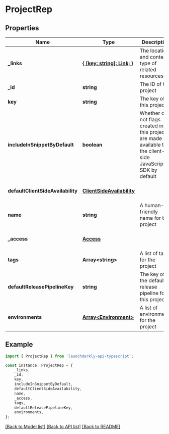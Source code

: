 # ProjectRep


## Properties

Name | Type | Description | Notes
------------ | ------------- | ------------- | -------------
**_links** | [**{ [key: string]: Link; }**](Link.md) | The location and content type of related resources | [default to undefined]
**_id** | **string** | The ID of this project | [default to undefined]
**key** | **string** | The key of this project | [default to undefined]
**includeInSnippetByDefault** | **boolean** | Whether or not flags created in this project are made available to the client-side JavaScript SDK by default | [default to undefined]
**defaultClientSideAvailability** | [**ClientSideAvailability**](ClientSideAvailability.md) |  | [optional] [default to undefined]
**name** | **string** | A human-friendly name for the project | [default to undefined]
**_access** | [**Access**](Access.md) |  | [optional] [default to undefined]
**tags** | **Array&lt;string&gt;** | A list of tags for the project | [default to undefined]
**defaultReleasePipelineKey** | **string** | The key of the default release pipeline for this project | [optional] [default to undefined]
**environments** | [**Array&lt;Environment&gt;**](Environment.md) | A list of environments for the project | [default to undefined]

## Example

```typescript
import { ProjectRep } from 'launchdarkly-api-typescript';

const instance: ProjectRep = {
    _links,
    _id,
    key,
    includeInSnippetByDefault,
    defaultClientSideAvailability,
    name,
    _access,
    tags,
    defaultReleasePipelineKey,
    environments,
};
```

[[Back to Model list]](../README.md#documentation-for-models) [[Back to API list]](../README.md#documentation-for-api-endpoints) [[Back to README]](../README.md)
